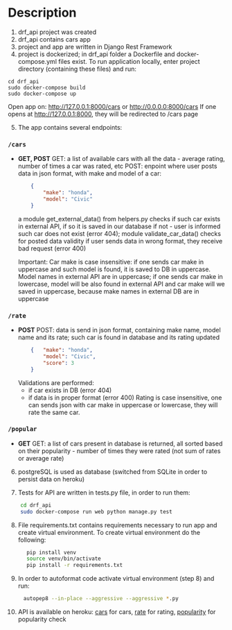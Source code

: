 # Description
1. drf_api project was created
2. drf_api contains cars app 
3. project and app are written in Django Rest Framework 
4. project is dockerized; in drf_api folder a Dockerfile and docker-compose.yml files exist.
To run application locally, enter project directory (containing these files) and run:

```
cd drf_api
sudo docker-compose build
sudo docker-compose up
```
Open app on: http://127.0.0.1:8000/cars or http://0.0.0.0:8000/cars
If one opens at http://127.0.0.1:8000, they will be redirected to /cars page

5. The app contains several endpoints:

### `/cars`
* **GET, POST**
    GET:
    a list of available cars with all the data - average rating, number of times a car was rated, etc
    POST:
    enpoint where user posts data in json format, with make and model of a car:

    ```json
        {
            "make": "honda",
            "model": "Civic"
        }
    ```
    a module get_external_data() from helpers.py checks if such car exists in external API, if so it is saved in our database
    if not - user is informed such car does not exist (error 404);
    module validate_car_data() checks for posted data validity
    if user sends data in wrong format, they receive bad request (error 400)

    Important: Car make is case insensitive:
    if one sends car make in uppercase and such model is found, it is saved to DB in uppercase. Model names in external API are in uppercase;
    if one sends car make in lowercase, model will be also found in external API and car make will we saved in uppercase, because make names in external DB are in uppercase

### `/rate`
* **POST**
    POST:
    data is send in json format, containing make name, model name and its rate; such car is found in database and its rating updated
    ```json
        {   "make": "honda",
            "model": "Civic",
            "score": 3
        }
    ```
    Validations are performed: 
    - if car exists in DB (error 404)
    - if data is in proper format (error 400)
    Rating is case insensitive, one can sends json with car make in uppercase or lowercase, they will rate the same car.

### `/popular`
* **GET**
    GET:
    a list of cars present in database is returned, all sorted based on their popularity - number of times they were rated (not sum of rates or average rate)

6. postgreSQL is used as database (switched from SQLite in order to persist data on heroku)

7. Tests for API are written in tests.py file, in order to run them:
```bash
    cd drf_api
    sudo docker-compose run web python manage.py test 
```
8. File requirements.txt contains requirements necessary to run app and create virtual environment.
    To create virtual environment do the following:

```bash
      pip install venv
      source venv/bin/activate
      pip install -r requirements.txt
```
9.  In order to autoformat code activate virtual environment (step 8) and run:
```bash
     autopep8 --in-place --aggressive --aggressive *.py
```

10. API is available on heroku: [cars](https://drf-cars-api.herokuapp.com/cars/) for cars, 
     [rate](https://drf-cars-api.herokuapp.com/rate/) for rating,
      [popularity](https://drf-cars-api.herokuapp.com/popular/) for popularity check




